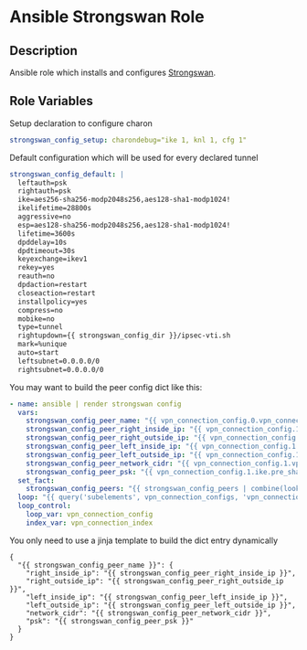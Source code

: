 # Ansible Strongswan Role

## Description

Ansible role which installs and configures [Strongswan](https://www.strongswan.org/).

## Role Variables

Setup declaration to configure charon
```yml
strongswan_config_setup: charondebug="ike 1, knl 1, cfg 1"
```

Default configuration which will be used for every declared tunnel
```yml
strongswan_config_default: |
  leftauth=psk
  rightauth=psk
  ike=aes256-sha256-modp2048s256,aes128-sha1-modp1024!
  ikelifetime=28800s
  aggressive=no
  esp=aes128-sha256-modp2048s256,aes128-sha1-modp1024!
  lifetime=3600s
  dpddelay=10s
  dpdtimeout=30s
  keyexchange=ikev1
  rekey=yes
  reauth=no
  dpdaction=restart
  closeaction=restart
  installpolicy=yes
  compress=no
  mobike=no
  type=tunnel
  rightupdown={{ strongswan_config_dir }}/ipsec-vti.sh
  mark=%unique
  auto=start
  leftsubnet=0.0.0.0/0
  rightsubnet=0.0.0.0/0
```

You may want to build the peer config dict like this:
```yml
- name: ansible | render strongswan config
  vars:
    strongswan_config_peer_name: "{{ vpn_connection_config.0.vpn_connection['@id'] }}-{{ vpn_connection_index }}"
    strongswan_config_peer_right_inside_ip: "{{ vpn_connection_config.1.customer_gateway.tunnel_inside_address.ip_address }}"
    strongswan_config_peer_right_outside_ip: "{{ vpn_connection_config.1.customer_gateway.tunnel_outside_address.ip_address }}"
    strongswan_config_peer_left_inside_ip: "{{ vpn_connection_config.1.vpn_gateway.tunnel_inside_address.ip_address }}"
    strongswan_config_peer_left_outside_ip: "{{ vpn_connection_config.1.vpn_gateway.tunnel_outside_address.ip_address }}"
    strongswan_config_peer_network_cidr: "{{ vpn_connection_config.1.vpn_gateway.tunnel_inside_address.network_cidr }}"
    strongswan_config_peer_psk: "{{ vpn_connection_config.1.ike.pre_shared_key }}"
  set_fact:
    strongswan_config_peers: "{{ strongswan_config_peers | combine(lookup('template', 'templates/strongswan_config_peer.j2')) }}"
  loop: "{{ query('subelements', vpn_connection_configs, 'vpn_connection.ipsec_tunnel', {'skip_missing': true}) }}"
  loop_control:
    loop_var: vpn_connection_config
    index_var: vpn_connection_index
```

You only need to use a jinja template to build the dict entry dynamically
```jinja
{
  "{{ strongswan_config_peer_name }}": {
    "right_inside_ip": "{{ strongswan_config_peer_right_inside_ip }}",
    "right_outside_ip": "{{ strongswan_config_peer_right_outside_ip }}",
    "left_inside_ip": "{{ strongswan_config_peer_left_inside_ip }}",
    "left_outside_ip": "{{ strongswan_config_peer_left_outside_ip }}",
    "network_cidr": "{{ strongswan_config_peer_network_cidr }}",
    "psk": "{{ strongswan_config_peer_psk }}"
  }
}
```
